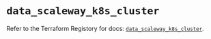 # `data_scaleway_k8s_cluster`

Refer to the Terraform Registory for docs: [`data_scaleway_k8s_cluster`](https://registry.terraform.io/providers/scaleway/scaleway/2.39.0/docs/data-sources/k8s_cluster).
